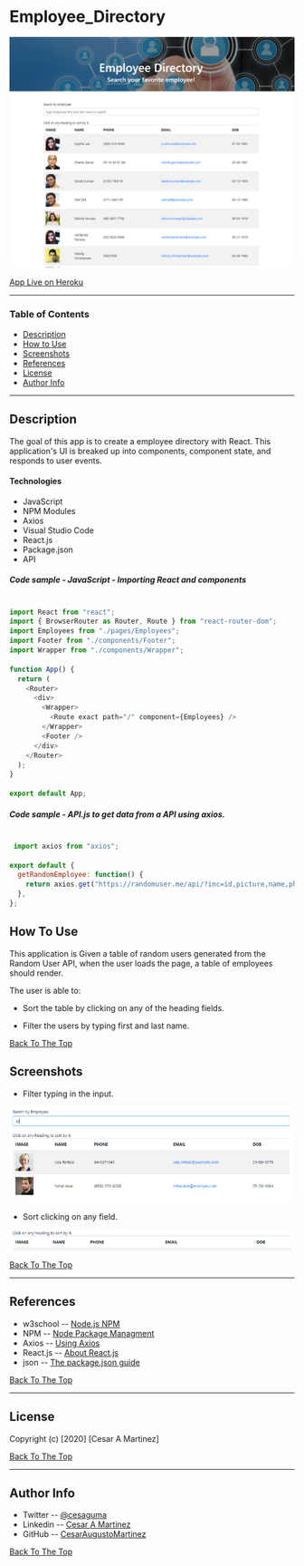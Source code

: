 # Employee_Directory

![picture](\employeedirectory\public\images\employeeDirectory.png)

[App Live on Heroku](https://glacial-wildwood-83860.herokuapp.com/)

---

### Table of Contents

- [Description](#description)
- [How to Use](#how-to-use)
- [Screenshots](#screenshots)
- [References](#references)
- [License](#license)
- [Author Info](#author-info)

---

## Description

The goal of this app is to create a employee directory with React. This application's UI is breaked up into components, component state, and responds to user events.

#### Technologies

- JavaScript
- NPM Modules
- Axios
- Visual Studio Code
- React.js
- Package.json
- API


##### Code sample - JavaScript - Importing React and components 
#

```js
import React from "react";
import { BrowserRouter as Router, Route } from "react-router-dom";
import Employees from "./pages/Employees";
import Footer from "./components/Footer";
import Wrapper from "./components/Wrapper";

function App() {
  return (
    <Router>
      <div>
        <Wrapper>
          <Route exact path="/" component={Employees} />
        </Wrapper>
        <Footer />
      </div>
    </Router>
  );
}

export default App;


```
##### Code sample - API.js to get data from a API using axios.
#
```js
 import axios from "axios";

export default {
  getRandomEmployee: function() {
    return axios.get("https://randomuser.me/api/?inc=id,picture,name,phone,email,dob&results=50");
  },
};


```


## How To Use

This application is Given a table of random users generated from the Random User API, when the user loads the page, a table of employees should render.

The user is able to:

- Sort the table by clicking on any of the heading fields.

- Filter the users by typing first and last name.


[Back To The Top](#Employee_Directory)
 
## Screenshots

- Filter typing in the input. 

![picture](\employeedirectory\public\images\filter.png)

- Sort clicking on any field. 

![picture](\employeedirectory\public\images\sort.png)


[Back To The Top](#Online-Offline-Budget-Trackers)

---

## References

- w3school -- [Node.js NPM](https://www.w3schools.com/nodejs/nodejs_npm.asp)
- NPM -- [Node Package Managment](https://www.npmjs.com/)
- Axios -- [Using Axios](https://www.npmjs.com/package/axios)
- React.js -- [About React.js](https://reactjs.org/docs/getting-started.html)
- json -- [The package.json guide](https://nodejs.dev/learn/the-package-json-guide)


[Back To The Top](#Employee_Directory)

---

## License

Copyright (c) [2020] [Cesar A Martinez]

[Back To The Top](#Employee_Directory)

---

## Author Info

- Twitter -- [@cesaguma](https://twitter.com/cesaguma)
- Linkedin -- [Cesar A Martinez](https://www.linkedin.com/in/cesar-augusto-martinez-auquilla/)
- GitHub -- [CesarAugustoMartinez](https://github.com/CesarAugustoMartinez)

[Back To The Top](#Employee_Directory)
